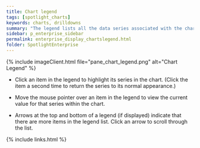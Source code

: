 ```yaml
---
title: Chart legend
tags: [spotlight_charts]
keywords: charts, drilldowns
summary: "The legend lists all the data series associated with the chart."
sidebar: p_enterprise_sidebar
permalink: enterprise_display_chartslegend.html
folder: SpotlightEnterprise
---
```


{% include imageClient.html file="pane_chart_legend.png" alt="Chart Legend" %}

* Click an item in the legend to highlight its series in the chart. (Click the item a second time to return the series to its normal appearance.)

* Move the mouse pointer over an item in the legend to view the current value for that series within the chart.

* Arrows at the top and bottom of a legend (if displayed) indicate that there are more items in the legend list. Click an arrow to scroll through the list.


{% include links.html %}
